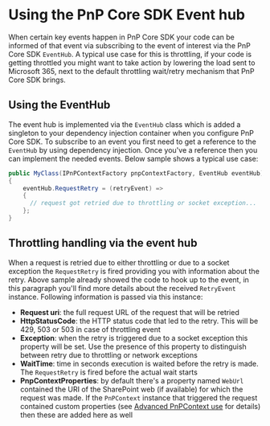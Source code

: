 # Using the PnP Core SDK Event hub

When certain key events happen in PnP Core SDK your code can be informed of that event via subscribing to the event of interest via the PnP Core SDK `EventHub`. A typical use case for this is throttling, if your code is getting throttled you might want to take action by lowering the load sent to Microsoft 365, next to the default throttling wait/retry mechanism that PnP Core SDK brings.

## Using the EventHub

The event hub is implemented via the `EventHub` class which is added a singleton to your dependency injection container when you configure PnP Core SDK. To subscribe to an event you first need to get a reference to the `EventHub` by using dependency injection. Once you've a reference then you can implement the needed events. Below sample shows a typical use case:

```csharp
public MyClass(IPnPContextFactory pnpContextFactory, EventHub eventHub)
{
    eventHub.RequestRetry = (retryEvent) => 
    {  
      // request got retried due to throttling or socket exception...    
    };
}
```

## Throttling handling via the event hub

When a request is retried due to either throttling or due to a socket exception the `RequestRetry` is fired providing you with information about the retry. Above sample already showed the code to hook up to the event, in this paragraph you'll find more details about the received `RetryEvent` instance. Following information is passed via this instance:

- **Request uri**: the full request URL of the request that will be retried
- **HttpStatusCode**: the HTTP status code that led to the retry. This will be 429, 503 or 503 in case of throttling event
- **Exception**: when the retry is triggered due to a socket exception this property will be set. Use the presence of this property to distinguish between retry due to throttling or network exceptions
- **WaitTime**: time in seconds execution is waited before the retry is made. The `RequestRetry` is fired before the actual wait starts
- **PnpContextProperties**: by default there's a property named `WebUrl` contained the URI of the SharePoint web (if available) for which the request was made. If the `PnPContext` instance that triggered the request contained custom properties (see [Advanced PnPContext use](basics-context.md) for details) then these are added here as well
